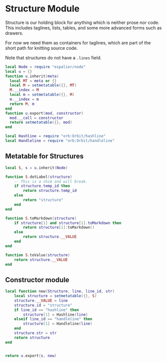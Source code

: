# Structure Module

   Structure is our holding block for anything which is neither
 prose nor code.  This includes taglines, lists, tables, and some
 more advanced forms such as drawers.


 For now we need them as containers for taglines, which are part of the short
 path for knitting source code.


 Note that structures do not have a ``.lines`` field.

```lua
local Node = require "espalier/node"
local u = {}
function u.inherit(meta)
  local MT = meta or {}
  local M = setmetatable({}, MT)
  M.__index = M
  local m = setmetatable({}, M)
  m.__index = m
  return M, m
end
function u.export(mod, constructor)
  mod.__call = constructor
  return setmetatable({}, mod)
end

local Hashline = require "orb:Orbit/hashline"
local Handleline = require "orb:Orbit/handleline"
```
## Metatable for Structures

```lua
local S, s = u.inherit(Node)

function S.dotLabel(structure)
    -- This is a shim and will break.
    if structure.temp_id then
        return structure.temp_id
    else
        return "structure"
    end
end

function S.toMarkdown(structure)
    if structure[1] and structure[1].toMarkdown then
        return structure[1]:toMarkdown()
    else
        return structure.__VALUE
    end
end

function S.toValue(structure)
    return structure.__VALUE
end
```
## Constructor module


```lua
local function new(Structure, line, line_id, str)
    local structure = setmetatable({}, S)
    structure.__VALUE = line
    structure.id = "structure"
    if line_id == "hashline" then
        structure[1] = Hashline(line)
    elseif line_id == "handleline" then
        structure[1] = Handleline(line)
    end
    structure.str = str
    return structure
end


return u.export(s, new)
```
